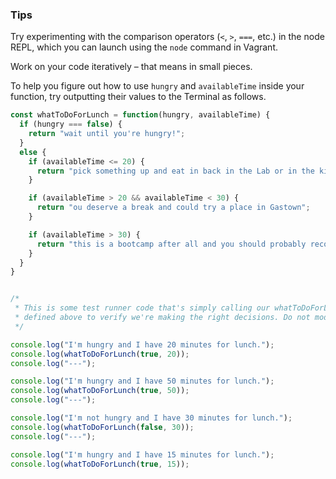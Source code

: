 ### Tips

Try experimenting with the comparison operators (`<`, `>`, `===`, etc.) in the node REPL, which you can launch using the `node` command in Vagrant.

Work on your code iteratively – that means in small pieces. 

To help you figure out how to use `hungry` and `availableTime` inside your function, try outputting their values to the Terminal as follows.

```javascript
const whatToDoForLunch = function(hungry, availableTime) {
  if (hungry === false) {
    return "wait until you're hungry!";
  } 
  else {
    if (availableTime <= 20) {
      return "pick something up and eat in back in the Lab or in the kitchen, where you can get to know your fellow classmates";
    }

    if (availableTime > 20 && availableTime < 30) {
      return "ou deserve a break and could try a place in Gastown";
    }

    if (availableTime > 30) {
      return "this is a bootcamp after all and you should probably reconsider";
    }
  }
}


/*
 * This is some test runner code that's simply calling our whatToDoForLunch function
 * defined above to verify we're making the right decisions. Do not modify it!
 */

console.log("I'm hungry and I have 20 minutes for lunch.");
console.log(whatToDoForLunch(true, 20));
console.log("---");

console.log("I'm hungry and I have 50 minutes for lunch.");
console.log(whatToDoForLunch(true, 50));
console.log("---");

console.log("I'm not hungry and I have 30 minutes for lunch.");
console.log(whatToDoForLunch(false, 30));
console.log("---");

console.log("I'm hungry and I have 15 minutes for lunch.");
console.log(whatToDoForLunch(true, 15));
```